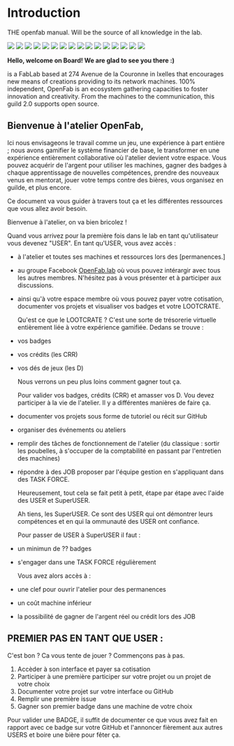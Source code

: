 # Introduction

THE openfab manual. Will be the source of all knowledge in the lab.

![](https://user-images.githubusercontent.com/12049360/29209171-8a7a281a-7e8d-11e7-914b-c383f52bf1d4.jpg) ![](https://user-images.githubusercontent.com/12049360/29209169-8a78b30e-7e8d-11e7-8d86-818bdab13b10.jpg) ![](https://user-images.githubusercontent.com/12049360/29209170-8a79398c-7e8d-11e7-9493-270983a02e89.jpg) ![](https://user-images.githubusercontent.com/12049360/29209172-8a7a62da-7e8d-11e7-90d3-c62ec0aefbf6.jpg) ![](https://user-images.githubusercontent.com/12049360/29209174-8a8087e6-7e8d-11e7-80c3-3402be3e3527.jpg) ![](https://user-images.githubusercontent.com/12049360/29209173-8a80136a-7e8d-11e7-9bb5-e41c3b2df15c.jpg) ![](https://user-images.githubusercontent.com/12049360/29209175-8a8b960e-7e8d-11e7-8a38-2865703b0778.jpg) ![](https://user-images.githubusercontent.com/12049360/29209176-8a8cd6c2-7e8d-11e7-9509-e0302409ad55.jpg) ![](https://user-images.githubusercontent.com/12049360/29209178-8a8deb34-7e8d-11e7-895d-3ca3e201e310.jpg) ![](https://user-images.githubusercontent.com/12049360/29209177-8a8df214-7e8d-11e7-9893-0680af3f923a.jpg) ![](https://user-images.githubusercontent.com/12049360/29209179-8a97bad8-7e8d-11e7-8cf1-db7d7581db90.jpg) ![](https://user-images.githubusercontent.com/12049360/29209181-8a9efc1c-7e8d-11e7-9915-0d34a128a901.jpg) ![](https://user-images.githubusercontent.com/12049360/29209182-8aa0d79e-7e8d-11e7-9ac8-976d204a43ce.jpg) ![](https://user-images.githubusercontent.com/12049360/29209183-8aa1242e-7e8d-11e7-82f7-cf87656c0e8c.jpg) ![](https://user-images.githubusercontent.com/12049360/29209184-8aa12d66-7e8d-11e7-8737-47e3ca220a3d.jpg) ![](https://user-images.githubusercontent.com/12049360/29209185-8aad592e-7e8d-11e7-9a0e-ce7c0fa00e06.jpg)

**Hello, welcome on Board! We are glad to see you there :\)**

  
is a FabLab based at 274 Avenue de la Couronne in Ixelles that encourages new means of creations providing to its network machines. 100% independent, OpenFab is an ecosystem gathering capacities to foster innovation and creativity. From the machines to the communication, this guild 2.0 supports open source.

## Bienvenue à l'atelier OpenFab,

Ici nous envisageons le travail comme un jeu, une expérience à part entière ; nous avons gamifier le système financier de base, le transformer en une expérience entièrement collaborative où l'atelier devient votre espace. Vous pouvez acquérir de l'argent pour utiliser les machines, gagner des badges à chaque apprentissage de nouvelles compétences, prendre des nouveaux venus en mentorat, jouer votre temps contre des bières, vous organisez en guilde, et plus encore.

Ce document va vous guider à travers tout ça et les différentes ressources que vous allez avoir besoin.

Bienvenue à l'atelier, on va bien bricolez !

Quand vous arrivez pour la première fois dans le lab en tant qu'utilisateur vous devenez "USER". En tant qu'USER, vous avez accès :

* à l'atelier et toutes ses machines et ressources lors des \[permanences.\]
* au groupe Facebook [OpenFab.lab](https://facebook.com/openfab.lab) où vous pouvez intérargir avec tous les autres membres. N'hésitez pas à vous présenter et à participer aux discussions.
* ainsi qu'à votre espace membre où vous pouvez payer votre cotisation, documenter vos projets et visualiser vos badges et votre LOOTCRATE.

  Qu'est ce que le LOOTCRATE ? C'est une sorte de trésorerie virtuelle entièrement liée à votre expérience gamifiée. Dedans se trouve :

* vos badges
* vos crédits \(les CRR\)
* vos dés de jeux \(les D\)

  Nous verrons un peu plus loins comment gagner tout ça.

  Pour valider vos badges, crédits \(CRR\) et amasser vos D. Vou devez participer à la vie de l'atelier. Il y a différentes manières de faire ça.

* documenter vos projets sous forme de tutoriel ou récit sur GitHub
* organiser des événements ou ateliers
* remplir des tâches de fonctionnement de l'atelier \(du classique : sortir les poubelles, à s'occuper de la comptabilité en passant par l'entretien des machines\)
* répondre à des JOB proposer par l'équipe gestion en s'appliquant dans des TASK FORCE.

  Heureusement, tout cela se fait petit à petit, étape par étape avec l'aide des USER et SuperUSER.

  Ah tiens, les SuperUSER. Ce sont des USER qui ont démontrer leurs compétences et en qui la ommunauté des USER ont confiance.

  Pour passer de USER à SuperUSER il faut :

* un minimun de ?? badges
* s'engager dans une TASK FORCE régulièrement

  Vous avez alors accès à :

* une clef pour ouvrir l'atelier pour des permanences
* un coût machine inférieur
* la possibilité de gagner de l'argent réel ou crédit lors des JOB

## PREMIER PAS EN TANT QUE USER :

C'est bon ? Ca vous tente de jouer ? Commençons pas à pas.

1. Accèder à son interface et payer sa cotisation
2. Participer à une première participer sur votre projet ou un projet de votre choix
3. Documenter votre projet sur votre interface ou GitHub
4. Remplir une première issue
5. Gagner son premier badge dans une machine de votre choix

Pour valider une BADGE, il suffit de documenter ce que vous avez fait en rapport avec ce badge sur votre GitHub et l'annoncer fièrement aux autres USERS et boire une bière pour fêter ça.

